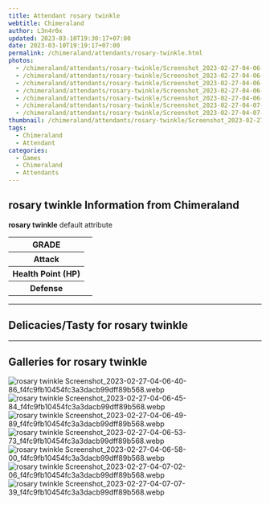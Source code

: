```yaml
---
title: Attendant rosary twinkle
webtitle: Chimeraland
author: L3n4r0x
updated: 2023-03-10T19:30:17+07:00
date: 2023-03-10T19:19:17+07:00
permalink: /chimeraland/attendants/rosary-twinkle.html
photos:
  - /chimeraland/attendants/rosary-twinkle/Screenshot_2023-02-27-04-06-40-86_f4fc9fb10454fc3a3dacb99dff89b568.webp
  - /chimeraland/attendants/rosary-twinkle/Screenshot_2023-02-27-04-06-45-84_f4fc9fb10454fc3a3dacb99dff89b568.webp
  - /chimeraland/attendants/rosary-twinkle/Screenshot_2023-02-27-04-06-49-89_f4fc9fb10454fc3a3dacb99dff89b568.webp
  - /chimeraland/attendants/rosary-twinkle/Screenshot_2023-02-27-04-06-53-73_f4fc9fb10454fc3a3dacb99dff89b568.webp
  - /chimeraland/attendants/rosary-twinkle/Screenshot_2023-02-27-04-06-58-00_f4fc9fb10454fc3a3dacb99dff89b568.webp
  - /chimeraland/attendants/rosary-twinkle/Screenshot_2023-02-27-04-07-02-06_f4fc9fb10454fc3a3dacb99dff89b568.webp
  - /chimeraland/attendants/rosary-twinkle/Screenshot_2023-02-27-04-07-07-39_f4fc9fb10454fc3a3dacb99dff89b568.webp
thumbnail: /chimeraland/attendants/rosary-twinkle/Screenshot_2023-02-27-04-06-40-86_f4fc9fb10454fc3a3dacb99dff89b568.webp
tags:
  - Chimeraland
  - Attendant
categories:
  - Games
  - Chimeraland
  - Attendants
---
```


<section id="bootstrap-wrapper"><link rel="stylesheet" href="https://cdn.statically.io/gh/dimaslanjaka/Web-Manajemen/40ac3225/css/bootstrap-4.5-wrapper.css"/><h2>rosary twinkle Information from Chimeraland</h2><p><b>rosary twinkle</b> default attribute <table><tr><th>GRADE</th><td></td></tr><tr><th>Attack</th><td></td></tr><tr><th>Health Point (HP)</th><td></td></tr><tr><th>Defense</th><td></td></tr></table></p><hr/><h2>Delicacies/Tasty for rosary twinkle</h2><hr/><div id="gallery"><h2>Galleries for rosary twinkle</h2><div class="row"><div class="col-lg-6 col-12"><img src="/chimeraland/attendants/rosary-twinkle/Screenshot_2023-02-27-04-06-40-86_f4fc9fb10454fc3a3dacb99dff89b568.webp" alt="rosary twinkle Screenshot_2023-02-27-04-06-40-86_f4fc9fb10454fc3a3dacb99dff89b568.webp"/></div><div class="col-lg-6 col-12"><img src="/chimeraland/attendants/rosary-twinkle/Screenshot_2023-02-27-04-06-45-84_f4fc9fb10454fc3a3dacb99dff89b568.webp" alt="rosary twinkle Screenshot_2023-02-27-04-06-45-84_f4fc9fb10454fc3a3dacb99dff89b568.webp"/></div><div class="col-lg-6 col-12"><img src="/chimeraland/attendants/rosary-twinkle/Screenshot_2023-02-27-04-06-49-89_f4fc9fb10454fc3a3dacb99dff89b568.webp" alt="rosary twinkle Screenshot_2023-02-27-04-06-49-89_f4fc9fb10454fc3a3dacb99dff89b568.webp"/></div><div class="col-lg-6 col-12"><img src="/chimeraland/attendants/rosary-twinkle/Screenshot_2023-02-27-04-06-53-73_f4fc9fb10454fc3a3dacb99dff89b568.webp" alt="rosary twinkle Screenshot_2023-02-27-04-06-53-73_f4fc9fb10454fc3a3dacb99dff89b568.webp"/></div><div class="col-lg-6 col-12"><img src="/chimeraland/attendants/rosary-twinkle/Screenshot_2023-02-27-04-06-58-00_f4fc9fb10454fc3a3dacb99dff89b568.webp" alt="rosary twinkle Screenshot_2023-02-27-04-06-58-00_f4fc9fb10454fc3a3dacb99dff89b568.webp"/></div><div class="col-lg-6 col-12"><img src="/chimeraland/attendants/rosary-twinkle/Screenshot_2023-02-27-04-07-02-06_f4fc9fb10454fc3a3dacb99dff89b568.webp" alt="rosary twinkle Screenshot_2023-02-27-04-07-02-06_f4fc9fb10454fc3a3dacb99dff89b568.webp"/></div><div class="col-lg-6 col-12"><img src="/chimeraland/attendants/rosary-twinkle/Screenshot_2023-02-27-04-07-07-39_f4fc9fb10454fc3a3dacb99dff89b568.webp" alt="rosary twinkle Screenshot_2023-02-27-04-07-07-39_f4fc9fb10454fc3a3dacb99dff89b568.webp"/></div></div></div></section>